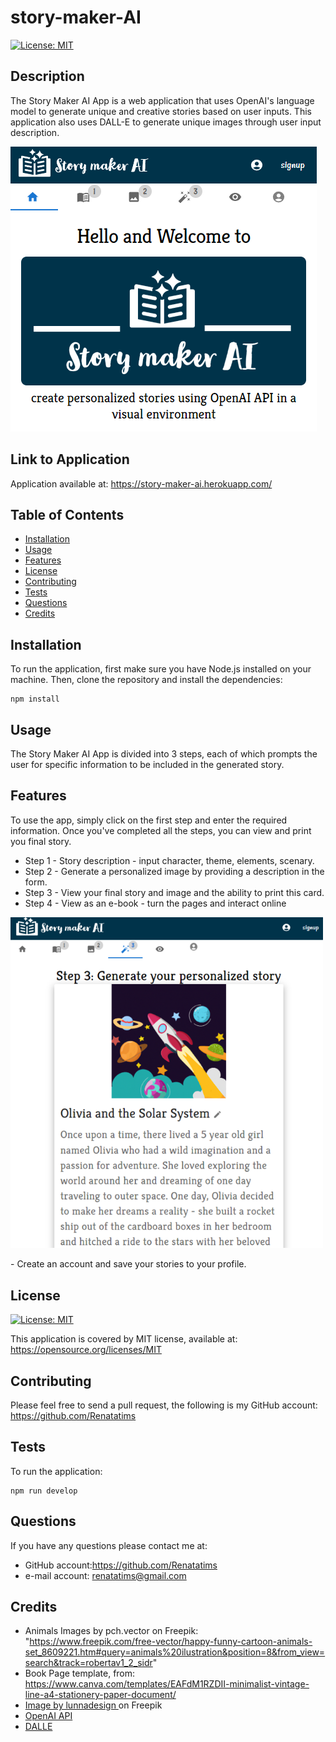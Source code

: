 # story-maker-AI

[![License: MIT](https://img.shields.io/badge/License-MIT-blue.svg)](https://opensource.org/licenses/MIT)

## Description

The Story Maker AI App is a web application that uses OpenAI's language model to generate unique and creative stories based on user inputs. This application also uses DALL-E to generate unique images through user input description.

![Story Maker AI App Screenshot](/client/src/assets/screenshots/preview1.PNG)

## Link to Application
Application available at: https://story-maker-ai.herokuapp.com/

## Table of Contents

- [Installation](#installation)
- [Usage](#usage)
- [Features](#features)
- [License](#license)
- [Contributing](#contributing)
- [Tests](#tests)
- [Questions](#questions)
- [Credits](#credits)

## Installation

To run the application, first make sure you have Node.js installed on your machine. Then, clone the repository and install the dependencies:

```
npm install
```

## Usage

The Story Maker AI App is divided into 3 steps, each of which prompts the user for specific information to be included in the generated story.

## Features

To use the app, simply click on the first step and enter the required information. Once you've completed all the steps, you can view and print you final story.

- Step 1 - Story description - input character, theme, elements, scenary.
- Step 2 - Generate a personalized image by providing a description in the form.
- Step 3 - View your final story and image and the ability to print this card.
- Step 4 - View as an e-book - turn the pages and interact online
<p>
  <img src="./client/src/assets/screenshots/preview2.PNG" alt="Story Maker AI App Screenshot" width="500" />
</p>
- Create an account and save your stories to your profile.

## License

[![License: MIT](https://img.shields.io/badge/License-MIT-blue.svg)](https://opensource.org/licenses/MIT)

This application is covered by MIT license, available at:
https://opensource.org/licenses/MIT

## Contributing

Please feel free to send a pull request, the following is my GitHub account: https://github.com/Renatatims

## Tests

To run the application: 
```` 
npm run develop
````

## Questions

If you have any questions please contact me at:

- GitHub account:https://github.com/Renatatims
- e-mail account: renatatims@gmail.com

## Credits

- Animals Images by pch.vector on Freepik: "https://www.freepik.com/free-vector/happy-funny-cartoon-animals-set_8609221.htm#query=animals%20ilustration&position=8&from_view=search&track=robertav1_2_sidr"
- Book Page template, from: https://www.canva.com/templates/EAFdM1RZDII-minimalist-vintage-line-a4-stationery-paper-document/
- <a href="https://www.freepik.com/free-vector/happy-girl-with-butterfly_8171966.htm#&position=2&from_view=author">Image by lunnadesign </a> on Freepik
- [OpenAI API](https://openai.com/)
- [DALLE ](https://openai.com/dall-e/)
